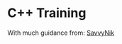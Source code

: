 # C++ Training

With much guidance from: [SavvyNik](https://www.youtube.com/watch?v=pu1XNDwQPl0&list=PLKMOdY6Bhga7BUgPca5EX1J-JYQIbX5fn)